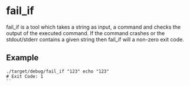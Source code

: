 # fail_if

fail_if is a tool which takes a string as input, a command and checks the output of the executed command. If the command crashes or the stdout/stderr contains a given string then fail_if will a non-zero exit code.

## Example

```
./target/debug/fail_if "123" echo "123"
# Exit Code: 1
``